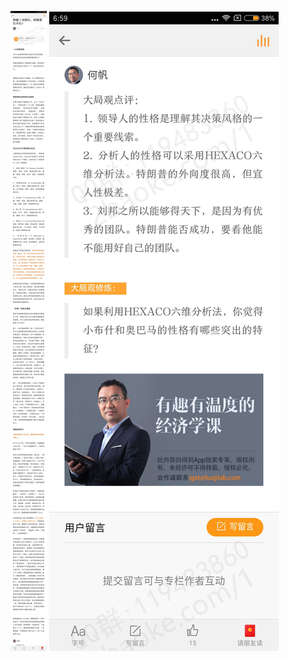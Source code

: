 ![](../../images/2017年01月/HF0121-特稿丨刘邦行，特朗普行不行？.jpg)
![](../../images/2017年01月/HF0121-特稿丨刘邦行，特朗普行不行？2.jpg)
